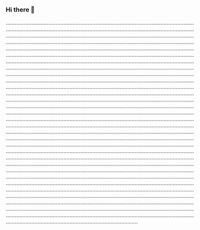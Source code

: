 ### Hi there 👋

...........................................................................................................................................................................................................................................................................................................................................................................................................................................................................................................................................................................................................................................................................................................................................................................................................................................................................................................................................................................................................................................................................................................................................................................................................................................................................................................................................................................................................................................................................................................................................................................................................................................................................................................................................................................................................................................................................................................................................................................................................................................................................................................................................................................................................................................................................................................................................................................................................................................................................................................................................................................................................................................................................................................................................................................................................................................................................................................................................................................................................................................................................................................................................................................................................................................................................................................................................................................................................................................................................................................................................................................................................................................................................................................................................................................................................................................................................................................................................................................................................................................................................................